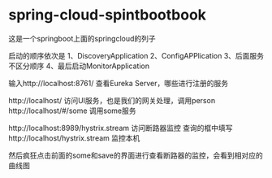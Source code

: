 # spring-cloud-spintbootbook
这是一个springboot上面的springcloud的列子


启动的顺序依次是
1、DiscoveryApplication
2、ConfigAPPlication
3、后面服务不区分顺序
4、最后启动MonitorApplication



输入http://localhost:8761/   查看Eureka Server，哪些进行注册的服务

http://localhost/  访问UI服务，也是我们的网关处理，调用person
http://localhost/#/some 调用some服务


http://localhost:8989/hystrix.stream  访问断路器监控
查询的框中填写http://localhost/hystrix.stream   监控本机


然后疯狂点击前面的some和save的界面进行查看断路器的监控，会看到相对应的曲线图



